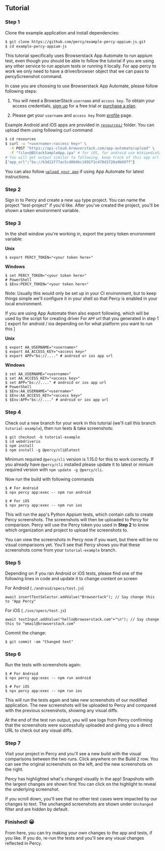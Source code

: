 ## Tutorial

### Step 1

Clone the example application and install dependencies:

```bash
$ git clone https://github.com/percy/example-percy-appium-js.git
$ cd example-percy-appium-js
```

This tutorial specifically uses Browserstack App Automate to run appium test, even though you should be able to follow the tutorial if you
are using any other service to run appium tests or running it locally. For app percy to work we only need to have a driver/browser object
that we can pass to percyScreenshot command.

In case you are choosing to use Browserstack App Automate, please follow following steps:

1. You will need a BrowserStack `username` and `access key`. To obtain your access credentials, [sign up](https://www.browserstack.com/users/sign_up?utm_campaign=Search-Brand-India&utm_source=google&utm_medium=cpc&utm_content=609922405128&utm_term=browserstack) for a free trial or [purchase a plan](https://www.browserstack.com/pricing).

2. Please get your `username` and `access key` from [profile](https://www.browserstack.com/accounts/profile) page.

Example Android and iOS apps are provided in [`resources/`](https://github.com/percy/example-percy-appium-js/blob/master/resources) folder.
You can upload them using following curl command
```bash
$ cd resources
$ curl -u "<username>:<access key>" \
  -X POST "https://api-cloud.browserstack.com/app-automate/upload" \
  -F "file=@BStackSampleApp.ipa" # for iOS, for android use WikipediaSample.apk  
# You will get output similar to following, keep track of this app url
{"app_url":"bs://b3d22f77ac5c4064bc1892f1c470d3728a9b697f"}
```

You can also follow [`upload your app`](https://www.browserstack.com/docs/app-automate/appium/getting-started/nodejs#2-upload-your-app) if using App Automate for latest instructions.

### Step 2

Sign in to Percy and create a new `app` type project. You can name the project "test-project" if you'd like. After
you've created the project, you'll be shown a token environment variable.

### Step 3

In the shell window you're working in, export the percy token environment variable:

**Unix**

``` shell
$ export PERCY_TOKEN="<your token here>"
```

**Windows**

``` shell
$ set PERCY_TOKEN="<your token here>"
# PowerShell
$ $Env:PERCY_TOKEN="<your token here>"
```

Note: Usually this would only be set up in your CI environment, but to keep things simple we'll
configure it in your shell so that Percy is enabled in your local environment.

If you are using App Automate then also export following, which will be used by the script for creating driver
For `APP` url that you generated in step 1 [ export for android / ios depending on for what platform you want to run this ]

**Unix**

``` shell
$ export AA_USERNAME="<username>"
$ export AA_ACCESS_KEY="<access key>"
$ export APP="bs://...." # android or ios app url
```

**Windows**

``` shell
$ set AA_USERNAME="<username>"
$ set AA_ACCESS_KEY="<access key>"
$ set APP="bs://...." # android or ios app url
# PowerShell
$ $Env:AA_USERNAME="<username>"
$ $Env:AA_ACCESS_KEY="<access key>"
$ $Env:APP="bs://...." # android or ios app url
```

### Step 4

Check out a new branch for your work in this tutorial (we'll call this branch
`tutorial-example`), then run tests & take screenshots:

``` shell
$ git checkout -b tutorial-example
$ cd webdriverio
$ npm install
$ npm install -g @percy/cli@latest
```
Minimum required `@percy/cli` version is 1.15.0 for this to work correctly. If you already have `@percy/cli` installed please
update it to latest or minium required version with `npm update -g @percy/cli`.

Now run the build with following commands 

```shell
$ # For Android
$ npx percy app:exec -- npm run android

$ # For iOS
$ npx percy app:exec -- npm run ios
```

This will run the app's Python Appium tests, which contain calls to create Percy screenshots. The screenshots
will then be uploaded to Percy for comparison. Percy will use the Percy token you used in **Step 2**
to know which organization and project to upload the screenshots to.

You can view the screenshots in Percy now if you want, but there will be no visual comparisons
yet. You'll see that Percy shows you that these screenshots come from your `tutorial-example` branch.

### Step 5

Depending on if you ran Android or iOS tests, please find one of the following lines in code and update it to change content on screen

For Android (`./android/specs/test.js`)
```
await insertTextSelector.addValue("Browsertack"); // Say change this to "App Percy"
```

For iOS (`./ios/specs/test.js`)
```
await textInput.addValue("hello@browserstack.com"+"\n"); // Say change this to "email@browserstack.com"
```

Commit the change:

``` shell
$ git commit -am "Changed text"
```

### Step 6

Run the tests with screenshots again:

``` shell
$ # For Android
$ npx percy app:exec -- npm run android

$ # For iOS
$ npx percy app:exec -- npm run ios
```

This will run the tests again and take new screenshots of our modified application. The new screenshots
will be uploaded to Percy and compared with the previous screenshots, showing any visual diffs.

At the end of the test run output, you will see logs from Percy confirming that the screenshots were
successfully uploaded and giving you a direct URL to check out any visual diffs.

### Step 7

Visit your project in Percy and you'll see a new build with the visual comparisons between the two
runs. Click anywhere on the Build 2 row. You can see the original screenshots on the left, and the new
screenshots on the right.

Percy has highlighted what's changed visually in the app! Snapshots with the largest changes are
shown first You can click on the highlight to reveal the underlying screenshot.

If you scroll down, you'll see that no other test cases were impacted by our changes to text. 
The unchanged screenshots are shown under `Unchanged` filter and are hidden by default.

### Finished! 😀

From here, you can try making your own changes to the app and tests, if you like. If you do, re-run
the tests and you'll see any visual changes reflected in Percy.